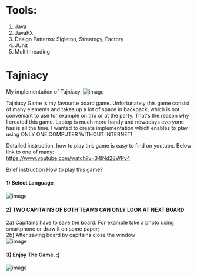 # Tools:  
1) Java  
2) JavaFX  
3) Design Patterns: Sigleton, Streategy, Factory  
4) JUnit  
5) Multithreading  

# Tajniacy
My implementation of Tajniacy. 
![image](https://github.com/ppirog/Tajniacy/assets/126290295/0e3d2ecb-169c-4b2c-b7f2-1330346544ba)


Tajniacy Game is my favourite board game.
Unfortunately this game consist of many elements and takes up a lot of space in backpack, which is not conveniant to use for example on trip or at the party.
That's the reason why I created this game. Laptop is much more handy and nowadays everyone has is all the time.
I wanted to create implementation which enables to play using ONLY ONE COMPUTER WITHOUT INTERNET!

Detailed instruction, how to play this game is easy to find on youtube. Below link to one of many:  
https://www.youtube.com/watch?v=34lNd28WPv4 


Brief instruction
How to play this game?  
#### 1) Select Language  
   ![image](https://github.com/ppirog/Tajniacy/assets/126290295/12eb24d7-d5bd-4b98-a670-a553fd199b9f)


#### 2) TWO CAPITAINS OF BOTH TEAMS CAN ONLY LOOK AT NEXT BOARD  
   2a) Capitains have to save the board. For example take a photo using smartphone or draw it on some paper;  
   2b) After saving board by capitains close the window  
  ![image](https://github.com/ppirog/Tajniacy/assets/126290295/7b4044a7-3785-430d-a94c-3aff062d1d02)


  
#### 3) Enjoy The Game. :)
   ![image](https://github.com/ppirog/Tajniacy/assets/126290295/5543342c-9c3c-4d26-8c5f-396015e4ae5b)


    



